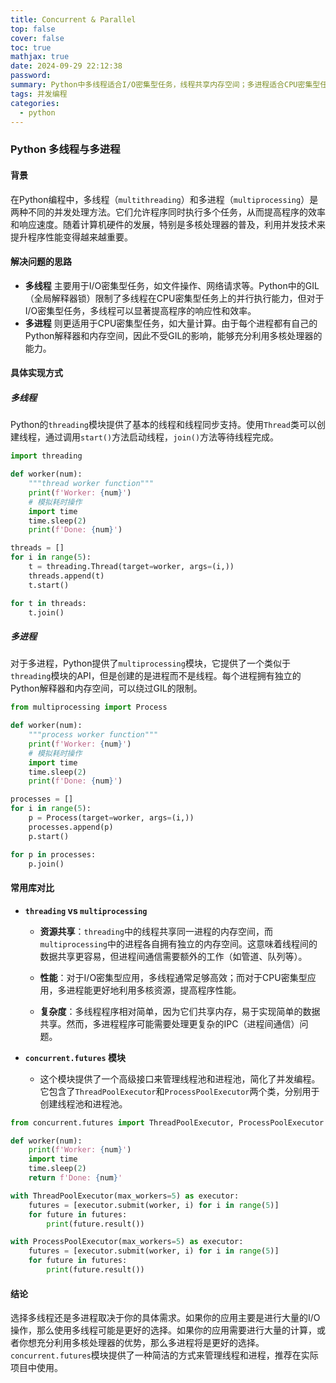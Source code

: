 ```yaml
---
title: Concurrent & Parallel
top: false
cover: false
toc: true
mathjax: true
date: 2024-09-29 22:12:38
password:
summary: Python中多线程适合I/O密集型任务，线程共享内存空间；多进程适合CPU密集型任务，进程拥有独立内存空间，不受GIL限制。
tags: 并发编程
categories:
  - python
---
```


### Python 多线程与多进程

#### 背景

在Python编程中，多线程（`multithreading`）和多进程（`multiprocessing`）是两种不同的并发处理方法。它们允许程序同时执行多个任务，从而提高程序的效率和响应速度。随着计算机硬件的发展，特别是多核处理器的普及，利用并发技术来提升程序性能变得越来越重要。

#### 解决问题的思路

- **多线程** 主要用于I/O密集型任务，如文件操作、网络请求等。Python中的GIL（全局解释器锁）限制了多线程在CPU密集型任务上的并行执行能力，但对于I/O密集型任务，多线程可以显著提高程序的响应性和效率。
- **多进程** 则更适用于CPU密集型任务，如大量计算。由于每个进程都有自己的Python解释器和内存空间，因此不受GIL的影响，能够充分利用多核处理器的能力。

#### 具体实现方式

##### 多线程

Python的`threading`模块提供了基本的线程和线程同步支持。使用`Thread`类可以创建线程，通过调用`start()`方法启动线程，`join()`方法等待线程完成。

```python
import threading

def worker(num):
    """thread worker function"""
    print(f'Worker: {num}')
    # 模拟耗时操作
    import time
    time.sleep(2)
    print(f'Done: {num}')

threads = []
for i in range(5):
    t = threading.Thread(target=worker, args=(i,))
    threads.append(t)
    t.start()

for t in threads:
    t.join()
```

##### 多进程

对于多进程，Python提供了`multiprocessing`模块，它提供了一个类似于`threading`模块的API，但是创建的是进程而不是线程。每个进程拥有独立的Python解释器和内存空间，可以绕过GIL的限制。

```python
from multiprocessing import Process

def worker(num):
    """process worker function"""
    print(f'Worker: {num}')
    # 模拟耗时操作
    import time
    time.sleep(2)
    print(f'Done: {num}')

processes = []
for i in range(5):
    p = Process(target=worker, args=(i,))
    processes.append(p)
    p.start()

for p in processes:
    p.join()
```

#### 常用库对比

- **`threading` vs `multiprocessing`**

  - **资源共享**：`threading`中的线程共享同一进程的内存空间，而`multiprocessing`中的进程各自拥有独立的内存空间。这意味着线程间的数据共享更容易，但进程间通信需要额外的工作（如管道、队列等）。
  
  - **性能**：对于I/O密集型应用，多线程通常足够高效；而对于CPU密集型应用，多进程能更好地利用多核资源，提高程序性能。
  
  - **复杂度**：多线程程序相对简单，因为它们共享内存，易于实现简单的数据共享。然而，多进程程序可能需要处理更复杂的IPC（进程间通信）问题。

- **`concurrent.futures` 模块**

  - 这个模块提供了一个高级接口来管理线程池和进程池，简化了并发编程。它包含了`ThreadPoolExecutor`和`ProcessPoolExecutor`两个类，分别用于创建线程池和进程池。

```python
from concurrent.futures import ThreadPoolExecutor, ProcessPoolExecutor

def worker(num):
    print(f'Worker: {num}')
    import time
    time.sleep(2)
    return f'Done: {num}'

with ThreadPoolExecutor(max_workers=5) as executor:
    futures = [executor.submit(worker, i) for i in range(5)]
    for future in futures:
        print(future.result())

with ProcessPoolExecutor(max_workers=5) as executor:
    futures = [executor.submit(worker, i) for i in range(5)]
    for future in futures:
        print(future.result())
```

#### 结论

选择多线程还是多进程取决于你的具体需求。如果你的应用主要是进行大量的I/O操作，那么使用多线程可能是更好的选择。如果你的应用需要进行大量的计算，或者你想充分利用多核处理器的优势，那么多进程将是更好的选择。`concurrent.futures`模块提供了一种简洁的方式来管理线程和进程，推荐在实际项目中使用。
